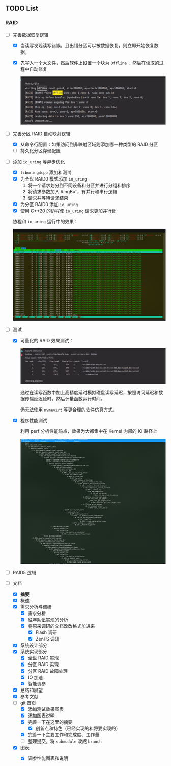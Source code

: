 ## TODO List

### RAID

- [ ] 完善数据恢复逻辑

  - [x] 当读写发现读写错误，且出错分区可以被数据恢复，则立即开始恢复数据。

  - [x] 先写入一个大文件，然后软件上设置一个块为 `Offline` ，然后在读取的过程中自动修复

    ![image-20230605212504689](2023-06.assets/image-20230605212504689.png)

- [ ] 完善分区 RAID 自动映射逻辑

  - [x] 从命令行配置：如果访问到非映射区域则添加哪一种类型的 RAID 分区
  - [ ] 持久化分区存储配置

- [ ] 添加 `io_uring` 等异步优化

  - [x] `liburing4cpp` 添加和测试
  - [x] 为全盘 RAID0 模式添加 `io_uring`
    1. 将一个请求划分到不同设备和分区并进行分组和排序
    2. 将请求参数加入 RingBuf，有并行和串行逻辑
    3. 请求并等待请求结束
  - [x] 为分区 RAID0 添加 `io_uring`
  - [x] 使用 C++20 的协程使 `io_uring` 请求更加并行化

  协程和 `io_uring` 运行中的效果：

  ![image-20230605234109945](2023-06.assets/image-20230605234109945.png)

- [ ] 测试

  - [x] 可量化的 RAID 效果测试：

    ![img](2023-06.assets/Screenshot_20230605_211448.png)

    通过在读写函数中加上高精度延时模拟磁盘读写延迟，按照访问延迟和数据传输延迟延时，然后计量函数运行时间。

    仍无法使用 `nvmevirt` 等更合理的软件仿真方式。

  - [x] 程序性能测试

    利用 perf 分析性能热点，效果为大都集中在 Kernel 内部的 IO 路径上

    ![image-20230605234141905](2023-06.assets/image-20230605234141905.png)

- [ ] RAID5 逻辑

- [ ] 文档

  - [x] **摘要**
  - [x] 概述
  - [x] 需求分析与调研
    - [x] 需求分析
    - [x] 往年队伍实现的分析
    - [x] 将原来调研的文档改改格式加进来
      - [x] Flash 调研
      - [x] ZenFS 调研
  - [x] 系统设计部分
  - [x] 系统实现部分
    - [x] 全盘 RAID 实现
    - [x] 分区 RAID 实现
    - [x] 分区 RAID 故障处理
    - [x] IO 加速
    - [x] 智能调参
  - [x] 总结和展望
  - [x] 参考文献
  - [ ] git 首页
    - [x] 添加测试效果图表
    - [x] 添加图表说明
    - [x] 完善一下在这里的摘要
      - [x] 创新点和特色（已经实现的和将要实现的）
    - [x] 完善一下主要工作和完成度、工作量
    - [ ] 整理提交，将 `submodule` 改成 `branch`
  - [x] 图表
    - [x] 调参性能图表和说明




